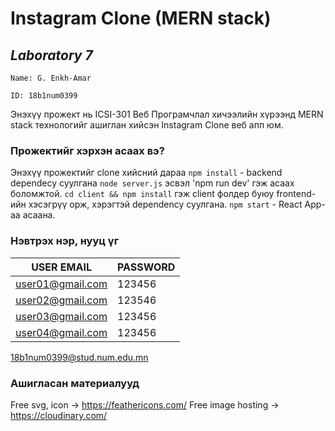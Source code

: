 # Instagram Clone (MERN stack)

## _Laboratory 7_

`Name: G. Enkh-Amar`

`ID: 18b1num0399`

Энэхүү прожект нь ICSI-301 Веб Програмчлал хичээлийн хүрээнд MERN stack технологийг ашиглан хийсэн Instagram Clone веб апп юм.

### Прожектийг хэрхэн асаах вэ?
Энэхүү прожектийг clone хийсний дараа
`npm install` - backend dependecy суулгана
`node server.js` эсвэл 'npm run dev' гэж асаах боломжтой.
`cd client && npm install` гэж client фолдер буюу frontend-ийн хэсэгрүү орж, хэрэгтэй dependency суулгана.
`npm start` - React App-аа асаана.

### Нэвтрэх нэр, нууц үг
| USER EMAIL | PASSWORD |
| ------ | ------ |
| user01@gmail.com | 123456 |
| user02@gmail.com | 123546 |
| user03@gmail.com | 123456 |
| user04@gmail.com | 123456 |

18b1num0399@stud.num.edu.mn

### Ашигласан материалууд
Free svg, icon -> https://feathericons.com/
Free image hosting -> https://cloudinary.com/
